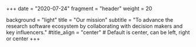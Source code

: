 +++
date = "2020-07-24"
fragment = "header"
weight = 20

background = "light"
title = "Our mission"
subtitle = "To advance the research software ecosystem by collaborating with decision makers and key influencers."
#title_align = "center" # Default is center, can be left, right or center
+++

